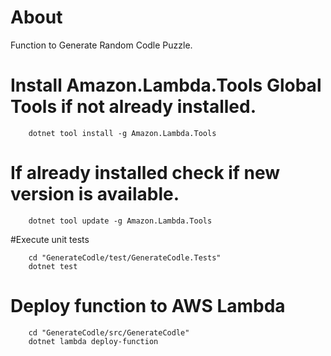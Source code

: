 # About

Function to Generate Random Codle Puzzle.

# Install Amazon.Lambda.Tools Global Tools if not already installed.
```
    dotnet tool install -g Amazon.Lambda.Tools
```

# If already installed check if new version is available.
```
    dotnet tool update -g Amazon.Lambda.Tools
```

#Execute unit tests
```
    cd "GenerateCodle/test/GenerateCodle.Tests"
    dotnet test
```

# Deploy function to AWS Lambda
```
    cd "GenerateCodle/src/GenerateCodle"
    dotnet lambda deploy-function
```

